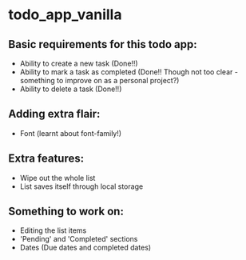 # todo_app_vanilla

## Basic requirements for this todo app:
- Ability to create a new task (Done!!)
- Ability to mark a task as completed (Done!! Though not too clear - something to improve on as a personal project?)
- Ability to delete a task (Done!!)

## Adding extra flair:
- Font (learnt about font-family!)

## Extra features:
- Wipe out the whole list
- List saves itself through local storage

## Something to work on:
- Editing the list items
- 'Pending' and 'Completed' sections
- Dates (Due dates and completed dates)
